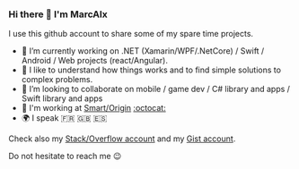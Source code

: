 ### Hi there 👋 I'm MarcAlx

I use this github account to share some of my spare time projects.

- 🔭 I’m currently working on .NET (Xamarin/WPF/.NetCore) / Swift / Android / Web projects (react/Angular).
- 🌱 I like to understand how things works and to find simple solutions to complex problems.
- 👯 I’m looking to collaborate on mobile / game dev / C# library and apps / Swift library and apps 
- 🏢 I'm working at [Smart/Origin](https://smart-origin.com/) [:octocat:](https://github.com/smartorigin)
- 🌍 I speak :fr: :uk: :es:

Check also my [Stack/Overflow account](https://stackoverflow.com/users/5102373/marc-alx) and my [Gist account](https://gist.github.com/MarcAlx).

Do not hesitate to reach me 😉
